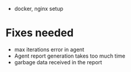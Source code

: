 <!-- - frontend implementation -->
<!-- - authentication session persistence -->
- docker, nginx setup

# Fixes needed
<!-- - Observability setup -->
<!-- - increase poll time - 4 sec -->
- max iterations error in agent
- Agent report generation takes too much time
- garbage data received in the report